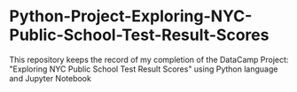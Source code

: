 # Python-Project-Exploring-NYC-Public-School-Test-Result-Scores
This repository keeps the record of my completion of the DataCamp Project: "Exploring NYC Public School Test Result Scores" using Python language and Jupyter Notebook
